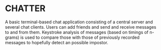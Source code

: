 # CHATTER

A basic terminal-based chat application consisting of a central server and several chat clients.
Users can add friends and send and receive messages to and from them.
Keystroke analysis of messages (based on timings of n-grams) is used to compare those with those of previously recorded messages to hopefully detect an possible impostor.
